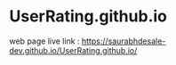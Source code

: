 # UserRating.github.io

web page live link : https://saurabhdesale-dev.github.io/UserRating.github.io/
